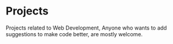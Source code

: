 # Projects
Projects related to Web Development, Anyone who wants to add suggestions to make code better, are mostly welcome.
